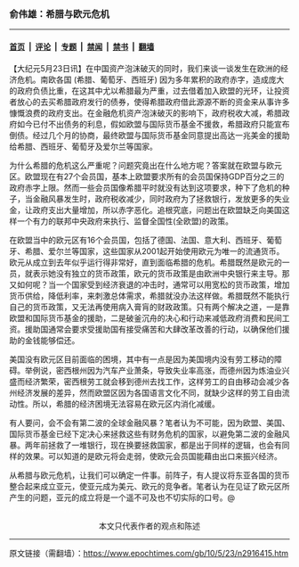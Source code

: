 ### 俞伟雄：希腊与欧元危机

---

#### [首页](../../../..?n2916415) &nbsp;|&nbsp; [评论](../../../../../epoch-comment?n2916415) &nbsp;|&nbsp; [专题](../../../../../epoch-special?n2916415) &nbsp;|&nbsp; [禁闻](../../../../../epoch-news?n2916415) &nbsp;|&nbsp; [禁书](../../../../../books?n2916415) &nbsp;|&nbsp; [翻墙](https://github.com/gfw-breaker/nogfw/blob/master/README.md?n2916415)


<div class="post_content" id="artbody" itemprop="articleBody">
 <!-- article content begin -->
 <p>
  【大纪元5月23日讯】在中国资产泡沫破灭的同时，我们来谈一谈发生在欧洲的经济危机。南欧各国 (希腊、葡萄牙、西班牙) 因为多年累积的政府赤字，造成庞大的政府负债比重，在这其中尤以希腊最为严重，过去借着加入欧盟的光环，让投资者放心的去买希腊政府发行的债券，使得希腊政府借此源源不断的资金来从事许多慷慨浪费的政府支出。在金融危机资产泡沫破灭的影响下，政府税收大减，希腊政府如今已付不出债务的利息，假如欧盟与国际货币基金不援救，希腊政府只能宣布倒债。经过几个月的协商，最终欧盟与国际货币基金同意提出高达一兆美金的援助给希腊、西班牙、葡萄牙及爱尔兰等国家。
 </p>
 <p>
  为什么希腊的危机这么严重呢？问题究竟出在什么地方呢？答案就在欧盟与欧元区。欧盟现在有27个会员国，基本上欧盟要求所有的会员国保持GDP百分之三的政府赤字上限。然而一些会员国像希腊平时就没有达到这项要求，种下了危机的种子，当金融风暴发生时，政府税收减少，同时政府为了拯救银行，发放更多的失业金，让政府支出大量增加，所以赤字恶化。追根究底，问题出在欧盟缺乏向美国这样一个有力的联邦中央政府来执行、监督全国性(全欧盟)的政策。
 </p>
 <p>
  在欧盟当中的欧元区有16个会员国，包括了德国、法国、意大利、西班牙、葡萄牙、希腊、爱尔兰等国家，这些国家从2001起开始使用欧元为唯一的流通货币。欧元从成立到去年似乎运行得非常好，直到面临希腊的危机。希腊既然是欧元的一员，就表示她没有独立的货币政策，欧元的货币政策是由欧洲中央银行来主导。那又如何呢？当一个国家受到经济衰退的冲击时，通常可以用宽松的货币政策，增加货币供给，降低利率，来刺激总体需求，希腊就没办法这样做。希腊既然不能执行自己的货币政策，又无法再使用病入膏肓的财政政策。只有两个解决之道，一是靠欧盟和国际货币基金的援助，二是破釜沉舟的决心和行动来减低政府消费和民间工资。援助国通常会要求受援助国有接受痛苦和大肆改革改善的行动，以确保他们援助的金钱能够偿还。
 </p>
 <p>
  美国没有欧元区目前面临的困境，其中有一点是因为美国境内没有劳工移动的障碍。举例说，密西根州因为汽车产业萧条，导致失业率高涨，而德州因为炼油业兴盛而经济繁荣，密西根劳工就会移到德州去找工作，这样劳工的自由移动会减少各州经济发展的差异，然而欧盟区因为各国语言文化不同，就缺少这样的劳工自由流动性。所以，希腊的经济困境无法容易在欧元区内消化减缓。
 </p>
 <p>
  有人要问，会不会有第二波的全球金融风暴？笔者认为不可能，因为欧盟、美国、国际货币基金已经下定决心来拯救这些有财务危机的国家，以避免第二波的金融风暴。两年前拯救了一堆银行，现在换要拯救国家，都是出于同样的逻辑，也会有同样的效果。可以知道的是欧元将会走弱，使欧元会员国能藉由出口来振兴经济。
 </p>
 <p>
  从希腊与欧元危机，让我们可以确定一件事。前阵子，有人提议将东亚各国的货币整合起来成立亚元，使亚元成为美元、欧元的竞争者。笔者认为在见证了欧元区所产生的问题，亚元的成立将是一个遥不可及也不切实际的口号。@
  <br/>
  <font color="#ffffff">
   (http://www.dajiyuan.com)
  </font>
  <br/>
  <center>
   <font class="GY13">
    本文只代表作者的观点和陈述
   </font>
  </center>
 </p>
 <!-- article content end -->
 <div id="below_article_ad">
 </div>
</div>


---

原文链接（需翻墙）：https://www.epochtimes.com/gb/10/5/23/n2916415.htm